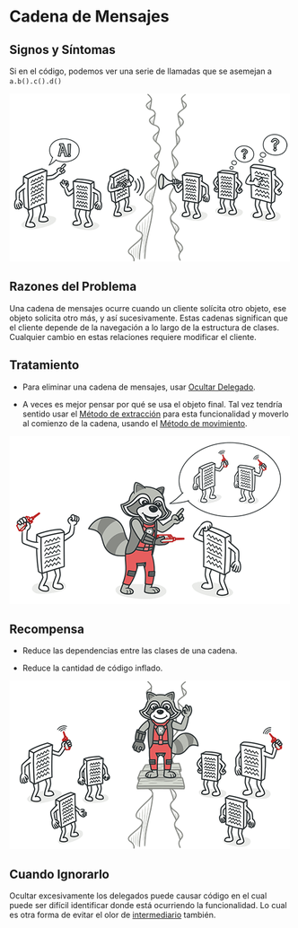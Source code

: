 # Cadena de Mensajes

## Signos y Síntomas
Si en el código, podemos ver una serie de llamadas que se asemejan a `a.b().c().d()`

![](./assets/message-chains-01.png)

## Razones del Problema
Una cadena de mensajes ocurre cuando un cliente solícita otro objeto, ese objeto solicita otro más, y así sucesivamente. Estas cadenas significan que el cliente depende de la navegación a lo largo de la estructura de clases. Cualquier cambio en estas relaciones requiere modificar el cliente.

## Tratamiento
- Para eliminar una cadena de mensajes, usar [Ocultar Delegado](../RefactoringPattern/HideDelegate.md).
* A veces es mejor pensar por qué se usa el objeto final. Tal vez tendría sentido usar el [Método de extracción](../RefactoringPattern/ExtractMethod.md) para esta funcionalidad y moverlo al comienzo de la cadena, usando el [Método de movimiento](../RefactoringPattern/MoveMethod.md).

![](./assets/message-chains-02.png)

## Recompensa
- Reduce las dependencias entre las clases de una cadena.
* Reduce la cantidad de código inflado.

![](./assets/message-chains-03.png)

## Cuando Ignorarlo
Ocultar excesivamente los delegados puede causar código en el cual puede ser difícil identificar donde está ocurriendo la funcionalidad. Lo cual es otra forma de evitar el olor de [intermediario](../CodeSmell/MiddleMan.md) también.

